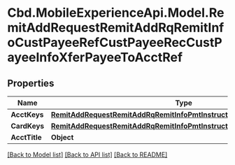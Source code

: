 # Cbd.MobileExperienceApi.Model.RemitAddRequestRemitAddRqRemitInfoCustPayeeRefCustPayeeRecCustPayeeInfoXferPayeeToAcctRef

## Properties

Name | Type | Description | Notes
------------ | ------------- | ------------- | -------------
**AcctKeys** | [**RemitAddRequestRemitAddRqRemitInfoPmtInstructionFromAcctRefAcctKeys**](RemitAddRequestRemitAddRqRemitInfoPmtInstructionFromAcctRefAcctKeys.md) |  | [optional] 
**CardKeys** | [**RemitAddRequestRemitAddRqRemitInfoPmtInstructionFromAcctRefCardKeys**](RemitAddRequestRemitAddRqRemitInfoPmtInstructionFromAcctRefCardKeys.md) |  | [optional] 
**AcctTitle** | **Object** |  | [optional] 

[[Back to Model list]](../README.md#documentation-for-models) [[Back to API list]](../README.md#documentation-for-api-endpoints) [[Back to README]](../README.md)

